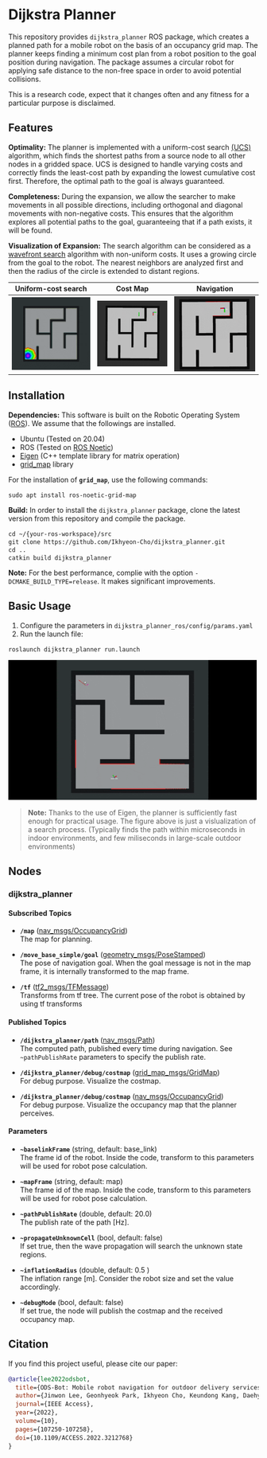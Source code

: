 # Dijkstra Planner
This repository provides `dijkstra_planner` ROS package, which creates a planned path for a mobile robot on the basis of an occupancy grid map. The planner keeps finding a minimum cost plan from a robot position to the goal position during navigation. The package assumes a circular robot for applying safe distance to the non-free space in order to avoid potential collisions.

This is a research code, expect that it changes often and any fitness for a particular purpose is disclaimed.

## Features
**Optimality:** The planner is implemented with a uniform-cost search [(UCS)](https://www.geeksforgeeks.org/uniform-cost-search-dijkstra-for-large-graphs/) algorithm, which finds the shortest paths from a source node to all other nodes in a gridded space. UCS is designed to handle varying costs and correctly finds the least-cost path by expanding the lowest cumulative cost first. Therefore, the optimal path to the goal is always guaranteed.

**Completeness:** During the expansion, we allow the searcher to make movements in all possible directions, including orthogonal and diagonal movements with non-negative costs. This ensures that the algorithm explores all potential paths to the goal, guaranteeing that if a path exists, it will be found.

**Visualization of Expansion:** The search algorithm can be considered as a [wavefront search](https://en.wikipedia.org/wiki/Wavefront_expansion_algorithm) algorithm with non-uniform costs. It uses a growing circle from the goal to the robot. The nearest neighbors are analyzed first and then the radius of the circle is extended to distant regions.

Uniform-cost search | Cost Map | Navigation
:---: | :---: | :---:
<img src="dijkstra_planner/docs/uniform_cost_search.gif" width="250" /> | <img src="dijkstra_planner/docs/costmap.gif" width="250" /> | <img src="dijkstra_planner/docs/navigation.gif" width="250" /> |

## Installation
**Dependencies:** This software is built on the Robotic Operating System ([ROS](https://www.ros.org/)). We assume that the followings are installed.
- Ubuntu (Tested on 20.04) 
- ROS (Tested on [ROS Noetic](https://wiki.ros.org/noetic))
- [Eigen](https://eigen.tuxfamily.org/index.php?title=Main_Page) (C++ template library for matrix operation)
- [grid_map](https://github.com/ANYbotics/grid_map) library

For the installation of **`grid_map`**, use the following commands:
```
sudo apt install ros-noetic-grid-map
```

**Build:** In order to install the `dijkstra_planner` package, clone the latest version from this repository and compile the package.
  ```
  cd ~/{your-ros-workspace}/src
  git clone https://github.com/Ikhyeon-Cho/dijkstra_planner.git
  cd ..
  catkin build dijkstra_planner
  ```
**Note:** For the best performance, complie with the option `-DCMAKE_BUILD_TYPE=release`. It makes significant improvements.

## Basic Usage
1. Configure the parameters in `dijkstra_planner_ros/config/params.yaml`
2. Run the launch file:
  ```
  roslaunch dijkstra_planner run.launch
  ```

<img src="dijkstra_planner/docs/dijkstra_planning.gif" width="500" />

> **Note:** Thanks to the use of Eigen, the planner is sufficiently fast enough for practical usage. The figure above is just a vislualization of a search process. (Typically finds the path within microseconds in indoor environments, and few miliseconds in large-scale outdoor environments)

## Nodes
### dijkstra_planner
#### Subscribed Topics
- **`/map`** ([nav_msgs/OccupancyGrid](https://docs.ros.org/en/noetic/api/nav_msgs/html/msg/OccupancyGrid.html)) <br>
The map for planning.

- **`/move_base_simple/goal`** ([geometry_msgs/PoseStamped](https://docs.ros.org/en/noetic/api/geometry_msgs/html/msg/PoseStamped.html)) <br>
The pose of navigation goal. When the goal message is not in the map frame, it is internally transformed to the map frame. 

- **`/tf`** ([tf2_msgs/TFMessage](https://docs.ros.org/en/jade/api/tf2_msgs/html/msg/TFMessage.html)) <br>
Transforms from tf tree. The current pose of the robot is obtained by using tf transforms

#### Published Topics
- **`/dijkstra_planner/path`** ([nav_msgs/Path](https://docs.ros.org/en/noetic/api/nav_msgs/html/msg/Path.html)) <br>
The computed path, published every time during navigation. See `~pathPublishRate` parameters to specify the publish rate.

- **`/dijkstra_planner/debug/costmap`** ([grid_map_msgs/GridMap](https://docs.ros.org/en/kinetic/api/grid_map_msgs/html/msg/GridMap.html)) <br>
For debug purpose. Visualize the costmap.

- **`/dijkstra_planner/debug/costmap`** ([nav_msgs/OccupancyGrid](https://docs.ros.org/en/noetic/api/nav_msgs/html/msg/OccupancyGrid.html)) <br>
For debug purpose. Visualize the occupancy map that the planner perceives.


#### Parameters
- **`~baselinkFrame`** (string, default: base_link) <br>
    The frame id of the robot. Inside the code, transform to this parameters will be used for robot pose calculation.

- **`~mapFrame`** (string, default: map) <br>
    The frame id of the map. Inside the code, transform to this parameters will be used for robot pose calculation.

- **`~pathPublishRate`** (double, default: 20.0) <br>
    The publish rate of the path [Hz].

- **`~propagateUnknownCell`** (bool, default: false) <br>
    If set true, then the wave propagation will search the unknown state regions.

- **`~inflationRadius`** (double, default: 0.5 ) <br>
    The inflation range [m]. Consider the robot size and set the value accordingly.

- **`~debugMode`** (bool, default: false) <br>
    If set true, the node will publish the costmap and the received occupancy map.

## Citation
If you find this project useful, please cite our paper:

```bibtex
@article{lee2022odsbot,
  title={ODS-Bot: Mobile robot navigation for outdoor delivery services}, 
  author={Jinwon Lee, Geonhyeok Park, Ikhyeon Cho, Keundong Kang, Daehyun Pyo, Soohyun Cho, Minwoo Cho, and Woojin Chung},
  journal={IEEE Access}, 
  year={2022},
  volume={10},
  pages={107250-107258},
  doi={10.1109/ACCESS.2022.3212768}
}
```